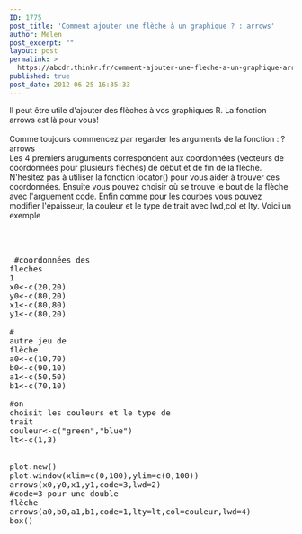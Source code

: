 ```yaml
---
ID: 1775
post_title: 'Comment ajouter une flèche à un graphique ? : arrows'
author: Melen
post_excerpt: ""
layout: post
permalink: >
  https://abcdr.thinkr.fr/comment-ajouter-une-fleche-a-un-graphique-arrows/
published: true
post_date: 2012-06-25 16:35:33
---
```

Il peut être utile d'ajouter des flèches à vos graphiques R. La fonction arrows est là pour vous!<br /><br />Comme toujours commencez par regarder les arguments de la fonction : ?arrows<br />Les 4 premiers aruguments correspondent aux coordonnées (vecteurs de coordonnées pour plusieurs flèches) de début et de fin de la flèche. N'hesitez pas à utiliser la fonction locator() pour vous aider à trouver ces coordonnées. Ensuite vous pouvez choisir où se trouve le bout de la flèche avec l'arguement code. Enfin comme pour les courbes vous pouvez modifier l'épaisseur, la couleur et le type de trait avec lwd,col et lty. Voici un exemple<br /><br /> <pre><br /><br /> #coordonnées des fleches 1<br />x0&lt;-c(20,20)<br />y0&lt;-c(80,20)<br />x1&lt;-c(80,80)<br />y1&lt;-c(80,20)<br /><br /># autre jeu de flèche<br />a0&lt;-c(10,70)<br />b0&lt;-c(90,10)<br />a1&lt;-c(50,50)<br />b1&lt;-c(70,10)<br /><br />#on choisit les couleurs et le type de trait<br />couleur&lt;-c("green","blue")<br />lt&lt;-c(1,3)<br /><br /><br />plot.new()<br />plot.window(xlim=c(0,100),ylim=c(0,100))<br />arrows(x0,y0,x1,y1,code=3,lwd=2)                            #code=3 pour une double flèche<br />arrows(a0,b0,a1,b1,code=1,lty=lt,col=couleur,lwd=4)<br />box() <br /></pre> <br /><br />